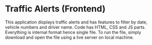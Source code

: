 # Traffic Alerts (Frontend)

This application displays traffic alerts and has features to filter by date, vehicle numbers and driver name.
Code has HTML, CSS and JS parts. Everything is internal format hence single file. To run the file, simply download and open the file using a live server on local machine.
